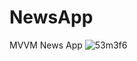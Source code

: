 # NewsApp
MVVM News App
![53m3f6](https://user-images.githubusercontent.com/58528570/112861360-5a73c300-90d2-11eb-9ed3-5bf4f0a1dda9.gif)
